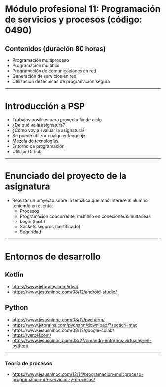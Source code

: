 # Módulo profesional 11: Programación de servicios y procesos (código: 0490)
## Contenidos (duración 80 horas)

- Programación multiproceso
- Programación multihilo
- Programación de comunicaciones en red
- Generación de servicios en red
- Utilización de técnicas de programación segura

-----------------------

# Introducción a PSP

- Trabajos posibles para proyecto fin de ciclo
- ¿De qué va la asignatura?
- ¿Cómo voy a evaluar la asignatura?
- Se puede utilizar cualquier lenguaje
- Mezcla de tecnologías
- Entorno de programación
- Utilizar Github

-----------------------

# Enunciado del proyecto de la asignatura

- Realizar un proyecto sobre la temática que más interese al alumno teniendo en cuenta:
  - Procesos
  - Programación concurrente, multihilo en conexiones simultaneas
  - Login (hash)
  - Sockets seguros (certificado)
  - Seguridad

-----------------------

# Entornos de desarrollo
## Kotlin
- https://www.jetbrains.com/idea/
- https://www.jesusninoc.com/08/12/android-studio/
## Python
- https://www.jesusninoc.com/08/12/pycharm/
- https://www.jetbrains.com/pycharm/download/?section=mac
- https://www.jesusninoc.com/08/12/google-colab/
- https://vercel.com/
- https://www.jesusninoc.com/08/27/creando-entornos-virtuales-en-python/

-----------------------

### Teoría de procesos
* https://www.jesusninoc.com/12/14/programacion-multiproceso-programacion-de-servicios-y-procesos/
